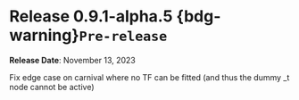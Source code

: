 # Release 0.9.1-alpha.5 {bdg-warning}`Pre-release`

**Release Date**: November 13, 2023

Fix edge case on carnival where no TF can be fitted (and thus the dummy _t node cannot be active)

